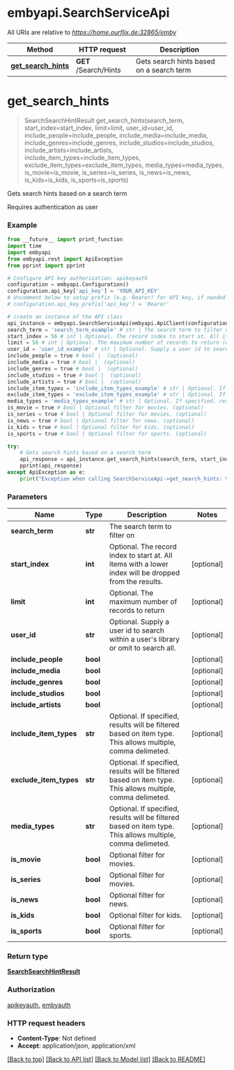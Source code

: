 # embyapi.SearchServiceApi

All URIs are relative to *https://home.ourflix.de:32865/emby*

Method | HTTP request | Description
------------- | ------------- | -------------
[**get_search_hints**](SearchServiceApi.md#get_search_hints) | **GET** /Search/Hints | Gets search hints based on a search term

# **get_search_hints**
> SearchSearchHintResult get_search_hints(search_term, start_index=start_index, limit=limit, user_id=user_id, include_people=include_people, include_media=include_media, include_genres=include_genres, include_studios=include_studios, include_artists=include_artists, include_item_types=include_item_types, exclude_item_types=exclude_item_types, media_types=media_types, is_movie=is_movie, is_series=is_series, is_news=is_news, is_kids=is_kids, is_sports=is_sports)

Gets search hints based on a search term

Requires authentication as user

### Example
```python
from __future__ import print_function
import time
import embyapi
from embyapi.rest import ApiException
from pprint import pprint

# Configure API key authorization: apikeyauth
configuration = embyapi.Configuration()
configuration.api_key['api_key'] = 'YOUR_API_KEY'
# Uncomment below to setup prefix (e.g. Bearer) for API key, if needed
# configuration.api_key_prefix['api_key'] = 'Bearer'

# create an instance of the API class
api_instance = embyapi.SearchServiceApi(embyapi.ApiClient(configuration))
search_term = 'search_term_example' # str | The search term to filter on
start_index = 56 # int | Optional. The record index to start at. All items with a lower index will be dropped from the results. (optional)
limit = 56 # int | Optional. The maximum number of records to return (optional)
user_id = 'user_id_example' # str | Optional. Supply a user id to search within a user's library or omit to search all. (optional)
include_people = true # bool |  (optional)
include_media = true # bool |  (optional)
include_genres = true # bool |  (optional)
include_studios = true # bool |  (optional)
include_artists = true # bool |  (optional)
include_item_types = 'include_item_types_example' # str | Optional. If specified, results will be filtered based on item type. This allows multiple, comma delimeted. (optional)
exclude_item_types = 'exclude_item_types_example' # str | Optional. If specified, results will be filtered based on item type. This allows multiple, comma delimeted. (optional)
media_types = 'media_types_example' # str | Optional. If specified, results will be filtered based on item type. This allows multiple, comma delimeted. (optional)
is_movie = true # bool | Optional filter for movies. (optional)
is_series = true # bool | Optional filter for movies. (optional)
is_news = true # bool | Optional filter for news. (optional)
is_kids = true # bool | Optional filter for kids. (optional)
is_sports = true # bool | Optional filter for sports. (optional)

try:
    # Gets search hints based on a search term
    api_response = api_instance.get_search_hints(search_term, start_index=start_index, limit=limit, user_id=user_id, include_people=include_people, include_media=include_media, include_genres=include_genres, include_studios=include_studios, include_artists=include_artists, include_item_types=include_item_types, exclude_item_types=exclude_item_types, media_types=media_types, is_movie=is_movie, is_series=is_series, is_news=is_news, is_kids=is_kids, is_sports=is_sports)
    pprint(api_response)
except ApiException as e:
    print("Exception when calling SearchServiceApi->get_search_hints: %s\n" % e)
```

### Parameters

Name | Type | Description  | Notes
------------- | ------------- | ------------- | -------------
 **search_term** | **str**| The search term to filter on | 
 **start_index** | **int**| Optional. The record index to start at. All items with a lower index will be dropped from the results. | [optional] 
 **limit** | **int**| Optional. The maximum number of records to return | [optional] 
 **user_id** | **str**| Optional. Supply a user id to search within a user&#x27;s library or omit to search all. | [optional] 
 **include_people** | **bool**|  | [optional] 
 **include_media** | **bool**|  | [optional] 
 **include_genres** | **bool**|  | [optional] 
 **include_studios** | **bool**|  | [optional] 
 **include_artists** | **bool**|  | [optional] 
 **include_item_types** | **str**| Optional. If specified, results will be filtered based on item type. This allows multiple, comma delimeted. | [optional] 
 **exclude_item_types** | **str**| Optional. If specified, results will be filtered based on item type. This allows multiple, comma delimeted. | [optional] 
 **media_types** | **str**| Optional. If specified, results will be filtered based on item type. This allows multiple, comma delimeted. | [optional] 
 **is_movie** | **bool**| Optional filter for movies. | [optional] 
 **is_series** | **bool**| Optional filter for movies. | [optional] 
 **is_news** | **bool**| Optional filter for news. | [optional] 
 **is_kids** | **bool**| Optional filter for kids. | [optional] 
 **is_sports** | **bool**| Optional filter for sports. | [optional] 

### Return type

[**SearchSearchHintResult**](SearchSearchHintResult.md)

### Authorization

[apikeyauth](../README.md#apikeyauth), [embyauth](../README.md#embyauth)

### HTTP request headers

 - **Content-Type**: Not defined
 - **Accept**: application/json, application/xml

[[Back to top]](#) [[Back to API list]](../README.md#documentation-for-api-endpoints) [[Back to Model list]](../README.md#documentation-for-models) [[Back to README]](../README.md)

